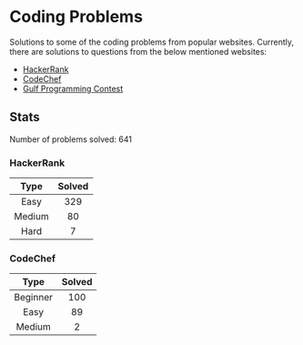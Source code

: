# Coding Problems

Solutions to some of the coding problems from popular websites. Currently, there are solutions to questions from the below mentioned websites:

*   [HackerRank](HackerRank/ "HackerRank")
*   [CodeChef](CodeChef/ "CodeChef")
*   [Gulf Programming Contest](Gulf%20Programming%20Contest/ "GPC")

## Stats

Number of problems solved: 641

### HackerRank

| Type | Solved |
|:----:|:------:|
| Easy | 329 |
| Medium | 80 |
| Hard | 7 |

### CodeChef

| Type | Solved |
|:----:|:------:|
| Beginner | 100 |
| Easy | 89 |
| Medium | 2 |